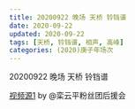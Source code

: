 ```yaml
---
title: 20200922 晚场 天桥 铃铛谱
date: 2020-09-22
updated: 2020-09-22
tags: [天桥, 铃铛谱, 相声, 高峰]
categories: (2020)庚子年场次
---
```

20200922 晚场 天桥 铃铛谱



[视频源1](https://weibo.com/6574451359/JlRfH2b0g) by @栾云平粉丝团后援会
